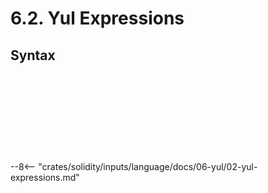 <!-- This file is generated automatically by infrastructure scripts. Please don't edit by hand. -->

# 6.2. Yul Expressions

## Syntax

```{ .ebnf #YulExpression }

```

<pre ebnf-snippet="YulExpression" style="display: none;"><a href="#YulExpression"><span class="k">YulExpression</span></a><span class="o"> = </span><a href="#YulFunctionCallExpression"><span class="k">YulFunctionCallExpression</span></a><br /><span class="o">              | </span><a href="#YulLiteral"><span class="k">YulLiteral</span></a><br /><span class="o">              | </span><a href="#YulBuiltInFunction"><span class="k">YulBuiltInFunction</span></a><br /><span class="o">              | </span><a href="#YulPath"><span class="k">YulPath</span></a><span class="o">;</span></pre>

```{ .ebnf #YulArguments }

```

<pre ebnf-snippet="YulArguments" style="display: none;"><a href="#YulArguments"><span class="k">YulArguments</span></a><span class="o"> = </span><span class="o">(</span><a href="#YulExpression"><span class="k">YulExpression</span></a><span class="o"> </span><span class="o">(</span><a href="../../01-file-structure/09-punctuation#Comma"><span class="k">COMMA</span></a><span class="o"> </span><a href="#YulExpression"><span class="k">YulExpression</span></a><span class="o">)</span><span class="o">*</span><span class="o">)</span><span class="o">?</span><span class="o">;</span></pre>

```{ .ebnf #YulPaths }

```

<pre ebnf-snippet="YulPaths" style="display: none;"><a href="#YulPaths"><span class="k">YulPaths</span></a><span class="o"> = </span><a href="#YulPath"><span class="k">YulPath</span></a><span class="o"> </span><span class="o">(</span><a href="../../01-file-structure/09-punctuation#Comma"><span class="k">COMMA</span></a><span class="o"> </span><a href="#YulPath"><span class="k">YulPath</span></a><span class="o">)</span><span class="o">*</span><span class="o">;</span></pre>

```{ .ebnf #YulPath }

```

<pre ebnf-snippet="YulPath" style="display: none;"><a href="#YulPath"><span class="k">YulPath</span></a><span class="o"> = </span><a href="#YulPathComponent"><span class="k">YulPathComponent</span></a><span class="o"> </span><span class="o">(</span><a href="../../01-file-structure/09-punctuation#Period"><span class="k">PERIOD</span></a><span class="o"> </span><a href="#YulPathComponent"><span class="k">YulPathComponent</span></a><span class="o">)</span><span class="o">*</span><span class="o">;</span></pre>

```{ .ebnf #YulPathComponent }

```

<pre ebnf-snippet="YulPathComponent" style="display: none;"><a href="#YulPathComponent"><span class="k">YulPathComponent</span></a><span class="o"> = </span><a href="#YulIdentifier"><span class="k">YUL_IDENTIFIER</span></a><br /><span class="o">                 | </span><a href="#YulBuiltInFunction"><span class="k">YulBuiltInFunction</span></a><span class="o">;</span><span class="o"> </span><span class="cm">(* Introduced in 0.8.10 *)</span></pre>

```{ .ebnf #YulIdentifier }

```

<pre ebnf-snippet="YulIdentifier" style="display: none;"><span class="cm">(* Introduced in 0.5.8 and deprecated in 0.7.0. *)</span><br /><a href="#YulIdentifier"><span class="k">YUL_IDENTIFIER</span></a><span class="o"> = </span><a href="../../05-expressions/06-identifiers#IdentifierStart"><span class="k">«IDENTIFIER_START»</span></a><span class="o"> </span><span class="o">(</span><a href="../../05-expressions/06-identifiers#IdentifierPart"><span class="k">«IDENTIFIER_PART»</span></a><span class="o"> | </span><span class="s2">"."</span><span class="o">)</span><span class="o">*</span><span class="o">;</span><br /><br /><a href="#YulIdentifier"><span class="k">YUL_IDENTIFIER</span></a><span class="o"> = </span><a href="../../05-expressions/06-identifiers#IdentifierStart"><span class="k">«IDENTIFIER_START»</span></a><span class="o"> </span><a href="../../05-expressions/06-identifiers#IdentifierPart"><span class="k">«IDENTIFIER_PART»</span></a><span class="o">*</span><span class="o">;</span></pre>

```{ .ebnf #YulBuiltInFunction }

```

<pre ebnf-snippet="YulBuiltInFunction" style="display: none;"><a href="#YulBuiltInFunction"><span class="k">YulBuiltInFunction</span></a><span class="o"> = </span><a href="../03-yul-keywords#YulAddKeyword"><span class="k">YUL_ADD_KEYWORD</span></a><br /><span class="o">                   | </span><a href="../03-yul-keywords#YulAddModKeyword"><span class="k">YUL_ADD_MOD_KEYWORD</span></a><br /><span class="o">                   | </span><a href="../03-yul-keywords#YulAddressKeyword"><span class="k">YUL_ADDRESS_KEYWORD</span></a><br /><span class="o">                   | </span><a href="../03-yul-keywords#YulAndKeyword"><span class="k">YUL_AND_KEYWORD</span></a><br /><span class="o">                   | </span><a href="../03-yul-keywords#YulBalanceKeyword"><span class="k">YUL_BALANCE_KEYWORD</span></a><br /><span class="o">                   | </span><a href="../03-yul-keywords#YulBlockHashKeyword"><span class="k">YUL_BLOCK_HASH_KEYWORD</span></a><br /><span class="o">                   | </span><a href="../03-yul-keywords#YulByteKeyword"><span class="k">YUL_BYTE_KEYWORD</span></a><br /><span class="o">                   | </span><a href="../03-yul-keywords#YulCallCodeKeyword"><span class="k">YUL_CALL_CODE_KEYWORD</span></a><br /><span class="o">                   | </span><a href="../03-yul-keywords#YulCallDataCopyKeyword"><span class="k">YUL_CALL_DATA_COPY_KEYWORD</span></a><br /><span class="o">                   | </span><a href="../03-yul-keywords#YulCallDataLoadKeyword"><span class="k">YUL_CALL_DATA_LOAD_KEYWORD</span></a><br /><span class="o">                   | </span><a href="../03-yul-keywords#YulCallDataSizeKeyword"><span class="k">YUL_CALL_DATA_SIZE_KEYWORD</span></a><br /><span class="o">                   | </span><a href="../03-yul-keywords#YulCallerKeyword"><span class="k">YUL_CALLER_KEYWORD</span></a><br /><span class="o">                   | </span><a href="../03-yul-keywords#YulCallKeyword"><span class="k">YUL_CALL_KEYWORD</span></a><br /><span class="o">                   | </span><a href="../03-yul-keywords#YulCallValueKeyword"><span class="k">YUL_CALL_VALUE_KEYWORD</span></a><br /><span class="o">                   | </span><a href="../03-yul-keywords#YulCoinBaseKeyword"><span class="k">YUL_COIN_BASE_KEYWORD</span></a><br /><span class="o">                   | </span><a href="../03-yul-keywords#YulCreateKeyword"><span class="k">YUL_CREATE_KEYWORD</span></a><br /><span class="o">                   | </span><a href="../03-yul-keywords#YulDelegateCallKeyword"><span class="k">YUL_DELEGATE_CALL_KEYWORD</span></a><br /><span class="o">                   | </span><a href="../03-yul-keywords#YulDivKeyword"><span class="k">YUL_DIV_KEYWORD</span></a><br /><span class="o">                   | </span><a href="../03-yul-keywords#YulEqKeyword"><span class="k">YUL_EQ_KEYWORD</span></a><br /><span class="o">                   | </span><a href="../03-yul-keywords#YulExpKeyword"><span class="k">YUL_EXP_KEYWORD</span></a><br /><span class="o">                   | </span><a href="../03-yul-keywords#YulExtCodeCopyKeyword"><span class="k">YUL_EXT_CODE_COPY_KEYWORD</span></a><br /><span class="o">                   | </span><a href="../03-yul-keywords#YulExtCodeSizeKeyword"><span class="k">YUL_EXT_CODE_SIZE_KEYWORD</span></a><br /><span class="o">                   | </span><a href="../03-yul-keywords#YulGasKeyword"><span class="k">YUL_GAS_KEYWORD</span></a><br /><span class="o">                   | </span><a href="../03-yul-keywords#YulGasLimitKeyword"><span class="k">YUL_GAS_LIMIT_KEYWORD</span></a><br /><span class="o">                   | </span><a href="../03-yul-keywords#YulGasPriceKeyword"><span class="k">YUL_GAS_PRICE_KEYWORD</span></a><br /><span class="o">                   | </span><a href="../03-yul-keywords#YulGtKeyword"><span class="k">YUL_GT_KEYWORD</span></a><br /><span class="o">                   | </span><a href="../03-yul-keywords#YulInvalidKeyword"><span class="k">YUL_INVALID_KEYWORD</span></a><br /><span class="o">                   | </span><a href="../03-yul-keywords#YulIsZeroKeyword"><span class="k">YUL_IS_ZERO_KEYWORD</span></a><br /><span class="o">                   | </span><a href="../03-yul-keywords#YulLog0Keyword"><span class="k">YUL_LOG_0_KEYWORD</span></a><br /><span class="o">                   | </span><a href="../03-yul-keywords#YulLog1Keyword"><span class="k">YUL_LOG_1_KEYWORD</span></a><br /><span class="o">                   | </span><a href="../03-yul-keywords#YulLog2Keyword"><span class="k">YUL_LOG_2_KEYWORD</span></a><br /><span class="o">                   | </span><a href="../03-yul-keywords#YulLog3Keyword"><span class="k">YUL_LOG_3_KEYWORD</span></a><br /><span class="o">                   | </span><a href="../03-yul-keywords#YulLog4Keyword"><span class="k">YUL_LOG_4_KEYWORD</span></a><br /><span class="o">                   | </span><a href="../03-yul-keywords#YulLtKeyword"><span class="k">YUL_LT_KEYWORD</span></a><br /><span class="o">                   | </span><a href="../03-yul-keywords#YulMLoadKeyword"><span class="k">YUL_M_LOAD_KEYWORD</span></a><br /><span class="o">                   | </span><a href="../03-yul-keywords#YulModKeyword"><span class="k">YUL_MOD_KEYWORD</span></a><br /><span class="o">                   | </span><a href="../03-yul-keywords#YulMSizeKeyword"><span class="k">YUL_M_SIZE_KEYWORD</span></a><br /><span class="o">                   | </span><a href="../03-yul-keywords#YulMStore8Keyword"><span class="k">YUL_M_STORE_8_KEYWORD</span></a><br /><span class="o">                   | </span><a href="../03-yul-keywords#YulMStoreKeyword"><span class="k">YUL_M_STORE_KEYWORD</span></a><br /><span class="o">                   | </span><a href="../03-yul-keywords#YulMulKeyword"><span class="k">YUL_MUL_KEYWORD</span></a><br /><span class="o">                   | </span><a href="../03-yul-keywords#YulMulModKeyword"><span class="k">YUL_MUL_MOD_KEYWORD</span></a><br /><span class="o">                   | </span><a href="../03-yul-keywords#YulNotKeyword"><span class="k">YUL_NOT_KEYWORD</span></a><br /><span class="o">                   | </span><a href="../03-yul-keywords#YulNumberKeyword"><span class="k">YUL_NUMBER_KEYWORD</span></a><br /><span class="o">                   | </span><a href="../03-yul-keywords#YulOriginKeyword"><span class="k">YUL_ORIGIN_KEYWORD</span></a><br /><span class="o">                   | </span><a href="../03-yul-keywords#YulOrKeyword"><span class="k">YUL_OR_KEYWORD</span></a><br /><span class="o">                   | </span><a href="../03-yul-keywords#YulPopKeyword"><span class="k">YUL_POP_KEYWORD</span></a><br /><span class="o">                   | </span><a href="../03-yul-keywords#YulReturnKeyword"><span class="k">YUL_RETURN_KEYWORD</span></a><br /><span class="o">                   | </span><a href="../03-yul-keywords#YulRevertKeyword"><span class="k">YUL_REVERT_KEYWORD</span></a><br /><span class="o">                   | </span><a href="../03-yul-keywords#YulSDivKeyword"><span class="k">YUL_S_DIV_KEYWORD</span></a><br /><span class="o">                   | </span><a href="../03-yul-keywords#YulSelfDestructKeyword"><span class="k">YUL_SELF_DESTRUCT_KEYWORD</span></a><br /><span class="o">                   | </span><a href="../03-yul-keywords#YulSgtKeyword"><span class="k">YUL_SGT_KEYWORD</span></a><br /><span class="o">                   | </span><a href="../03-yul-keywords#YulSignExtendKeyword"><span class="k">YUL_SIGN_EXTEND_KEYWORD</span></a><br /><span class="o">                   | </span><a href="../03-yul-keywords#YulSLoadKeyword"><span class="k">YUL_S_LOAD_KEYWORD</span></a><br /><span class="o">                   | </span><a href="../03-yul-keywords#YulSltKeyword"><span class="k">YUL_SLT_KEYWORD</span></a><br /><span class="o">                   | </span><a href="../03-yul-keywords#YulSModKeyword"><span class="k">YUL_S_MOD_KEYWORD</span></a><br /><span class="o">                   | </span><a href="../03-yul-keywords#YulSStoreKeyword"><span class="k">YUL_S_STORE_KEYWORD</span></a><br /><span class="o">                   | </span><a href="../03-yul-keywords#YulStopKeyword"><span class="k">YUL_STOP_KEYWORD</span></a><br /><span class="o">                   | </span><a href="../03-yul-keywords#YulSubKeyword"><span class="k">YUL_SUB_KEYWORD</span></a><br /><span class="o">                   | </span><a href="../03-yul-keywords#YulTimestampKeyword"><span class="k">YUL_TIMESTAMP_KEYWORD</span></a><br /><span class="o">                   | </span><a href="../03-yul-keywords#YulXorKeyword"><span class="k">YUL_XOR_KEYWORD</span></a><br /><span class="o">                   | </span><a href="../03-yul-keywords#YulKeccak256Keyword"><span class="k">YUL_KECCAK_256_KEYWORD</span></a><span class="o"> </span><span class="cm">(* Introduced in 0.4.12 *)</span><br /><span class="o">                   | </span><a href="../03-yul-keywords#YulSha3Keyword"><span class="k">YUL_SHA_3_KEYWORD</span></a><span class="o"> </span><span class="cm">(* Deprecated in 0.5.0 *)</span><br /><span class="o">                   | </span><a href="../03-yul-keywords#YulSuicideKeyword"><span class="k">YUL_SUICIDE_KEYWORD</span></a><span class="o"> </span><span class="cm">(* Deprecated in 0.5.0 *)</span><br /><span class="o">                   | </span><a href="../03-yul-keywords#YulReturnDataCopyKeyword"><span class="k">YUL_RETURN_DATA_COPY_KEYWORD</span></a><span class="o"> </span><span class="cm">(* Introduced in 0.4.12 *)</span><br /><span class="o">                   | </span><a href="../03-yul-keywords#YulReturnDataSizeKeyword"><span class="k">YUL_RETURN_DATA_SIZE_KEYWORD</span></a><span class="o"> </span><span class="cm">(* Introduced in 0.4.12 *)</span><br /><span class="o">                   | </span><a href="../03-yul-keywords#YulStaticCallKeyword"><span class="k">YUL_STATIC_CALL_KEYWORD</span></a><span class="o"> </span><span class="cm">(* Introduced in 0.4.12 *)</span><br /><span class="o">                   | </span><a href="../03-yul-keywords#YulCreate2Keyword"><span class="k">YUL_CREATE_2_KEYWORD</span></a><span class="o"> </span><span class="cm">(* Introduced in 0.4.12 *)</span><br /><span class="o">                   | </span><a href="../03-yul-keywords#YulExtCodeHashKeyword"><span class="k">YUL_EXT_CODE_HASH_KEYWORD</span></a><span class="o"> </span><span class="cm">(* Introduced in 0.5.0 *)</span><br /><span class="o">                   | </span><a href="../03-yul-keywords#YulSarKeyword"><span class="k">YUL_SAR_KEYWORD</span></a><br /><span class="o">                   | </span><a href="../03-yul-keywords#YulShlKeyword"><span class="k">YUL_SHL_KEYWORD</span></a><br /><span class="o">                   | </span><a href="../03-yul-keywords#YulShrKeyword"><span class="k">YUL_SHR_KEYWORD</span></a><br /><span class="o">                   | </span><a href="../03-yul-keywords#YulChainIdKeyword"><span class="k">YUL_CHAIN_ID_KEYWORD</span></a><br /><span class="o">                   | </span><a href="../03-yul-keywords#YulSelfBalanceKeyword"><span class="k">YUL_SELF_BALANCE_KEYWORD</span></a><br /><span class="o">                   | </span><a href="../03-yul-keywords#YulBaseFeeKeyword"><span class="k">YUL_BASE_FEE_KEYWORD</span></a><span class="o"> </span><span class="cm">(* Introduced in 0.8.7 *)</span><br /><span class="o">                   | </span><a href="../03-yul-keywords#YulDifficultyKeyword"><span class="k">YUL_DIFFICULTY_KEYWORD</span></a><span class="o"> </span><span class="cm">(* Deprecated in 0.8.18 *)</span><br /><span class="o">                   | </span><a href="../03-yul-keywords#YulPrevRandaoKeyword"><span class="k">YUL_PREV_RANDAO_KEYWORD</span></a><span class="o"> </span><span class="cm">(* Introduced in 0.8.18 *)</span><br /><span class="o">                   | </span><a href="../03-yul-keywords#YulBlobBaseFeeKeyword"><span class="k">YUL_BLOB_BASE_FEE_KEYWORD</span></a><span class="o"> </span><span class="cm">(* Introduced in 0.8.24 *)</span><br /><span class="o">                   | </span><a href="../03-yul-keywords#YulBlobHashKeyword"><span class="k">YUL_BLOB_HASH_KEYWORD</span></a><span class="o"> </span><span class="cm">(* Introduced in 0.8.24 *)</span><br /><span class="o">                   | </span><a href="../03-yul-keywords#YulTLoadKeyword"><span class="k">YUL_T_LOAD_KEYWORD</span></a><span class="o"> </span><span class="cm">(* Introduced in 0.8.24 *)</span><br /><span class="o">                   | </span><a href="../03-yul-keywords#YulTStoreKeyword"><span class="k">YUL_T_STORE_KEYWORD</span></a><span class="o"> </span><span class="cm">(* Introduced in 0.8.24 *)</span><br /><span class="o">                   | </span><a href="../03-yul-keywords#YulMCopyKeyword"><span class="k">YUL_M_COPY_KEYWORD</span></a><span class="o">;</span><span class="o"> </span><span class="cm">(* Introduced in 0.8.24 *)</span></pre>

```{ .ebnf #YulLiteral }

```

<pre ebnf-snippet="YulLiteral" style="display: none;"><a href="#YulLiteral"><span class="k">YulLiteral</span></a><span class="o"> = </span><a href="../03-yul-keywords#YulTrueKeyword"><span class="k">YUL_TRUE_KEYWORD</span></a><br /><span class="o">           | </span><a href="../03-yul-keywords#YulFalseKeyword"><span class="k">YUL_FALSE_KEYWORD</span></a><br /><span class="o">           | </span><a href="#YulDecimalLiteral"><span class="k">YUL_DECIMAL_LITERAL</span></a><br /><span class="o">           | </span><a href="#YulHexLiteral"><span class="k">YUL_HEX_LITERAL</span></a><br /><span class="o">           | </span><a href="../../05-expressions/05-strings#HexStringLiteral"><span class="k">HexStringLiteral</span></a><br /><span class="o">           | </span><a href="../../05-expressions/05-strings#StringLiteral"><span class="k">StringLiteral</span></a><span class="o">;</span></pre>

```{ .ebnf #YulDecimalLiteral }

```

<pre ebnf-snippet="YulDecimalLiteral" style="display: none;"><a href="#YulDecimalLiteral"><span class="k">YUL_DECIMAL_LITERAL</span></a><span class="o"> = </span><span class="s2">"0"</span><span class="o"> | </span><span class="o">(</span><span class="o">(</span><span class="s2">"1"</span><span class="o">…</span><span class="s2">"9"</span><span class="o">)</span><span class="o"> </span><span class="o">(</span><span class="s2">"0"</span><span class="o">…</span><span class="s2">"9"</span><span class="o">)</span><span class="o">*</span><span class="o">)</span><span class="o">;</span></pre>

```{ .ebnf #YulHexLiteral }

```

<pre ebnf-snippet="YulHexLiteral" style="display: none;"><a href="#YulHexLiteral"><span class="k">YUL_HEX_LITERAL</span></a><span class="o"> = </span><span class="s2">"0x"</span><span class="o"> </span><a href="../../05-expressions/05-strings#HexCharacter"><span class="k">«HEX_CHARACTER»</span></a><span class="o">+</span><span class="o">;</span></pre>

--8<-- "crates/solidity/inputs/language/docs/06-yul/02-yul-expressions.md"
